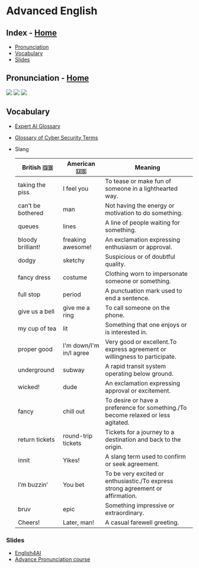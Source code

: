 # Advanced English
## Index - [Home](https://github.com/DLesmes/English/blob/main/README.md)
* [Pronunciation](https://github.com/DLesmes/English/blob/main/High.md#pronunciation---home)
* [Vocabulary](https://github.com/DLesmes/English/blob/main/High.md#vocabulary)
* [Slides](https://github.com/DLesmes/English/blob/main/High.md#slides)
## Pronunciation - [Home](https://github.com/DLesmes/English/blob/main/README.md)

![](https://www.woodwardenglish.com/wp-content/uploads/2013/03/pronunciation-final-s-english.gif)
![](https://i.imgur.com/FaBTfCR.png)
![](https://www.woodwardenglish.com/wp-content/uploads/2012/11/pronunciation-of-ed-in-english.gif)

## Vocabulary
* [Expert AI Glossary](https://www.expert.ai/glossary-of-ai-terms/)
* [Glossary of Cyber Security Terms](https://www.sans.org/security-resources/glossary-of-terms/)
* Slang

  | British 🇬🇧 | American 🇺🇸 | Meaning |
  |---|---|---|
  | taking the piss | I feel you | To tease or make fun of someone in a lighthearted way. |
  | can’t be bothered | man | Not having the energy or motivation to do something. |
  | queues | lines | A line of people waiting for something. |
  | bloody brilliant! | freaking awesome! |  An exclamation expressing enthusiasm or approval. |
  | dodgy | sketchy | Suspicious or of doubtful quality. |
  | fancy dress | costume | Clothing worn to impersonate someone or something. |
  | full stop | period | A punctuation mark used to end a sentence. |
  | give us a bell | give me a ring | To call someone on the phone. |
  | my cup of tea | lit | Something that one enjoys or is interested in. |
  | proper good | I'm down/I'm in/I agree | Very good or excellent.To express agreement or willingness to participate. |
  | underground | subway | A rapid transit system operating below ground. |
  | wicked! | dude |  An exclamation expressing approval or excitement. |
  | fancy | chill out | To desire or have a preference for something./To become relaxed or less agitated. |
  | return tickets | round-trip tickets | Tickets for a journey to a destination and back to the origin. |
  | innit | Yikes! | A slang term used to confirm or seek agreement. |
  | I’m buzzin’ | You bet  |  To be very excited or enthusiastic./To express strong agreement or affirmation. |
  | bruv | epic | Something impressive or extraordinary. |
  | Cheers! | Later, man! |  A casual farewell greeting. |

### Slides
* [English4AI](https://github.com/DLesmes/English/blob/main/advance/students-slides-curso-de-ingles-para-trabajar-con-ia_270134c8-50d3-4945-a32b-d67e7a76ff72.pdf)
* [Advance Pronunciation course](https://static.platzi.com/media/public/uploads/slides-curso-de-ingles-avanzando_-pronunicacion_c00259ff-8c50-4760-846a-bb34f139a8bc.pdf)
